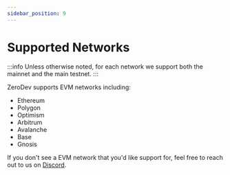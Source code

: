 ```yaml
---
sidebar_position: 9
---
```


# Supported Networks

:::info
Unless otherwise noted, for each network we support both the mainnet and the main testnet.
:::

ZeroDev supports EVM networks including:

- Ethereum
- Polygon
- Optimism
- Arbitrum
- Avalanche
- Base
- Gnosis

If you don't see a EVM network that you'd like support for, feel free to reach out to us on [Discord](https://discord.gg/KS9MRaTSjx).